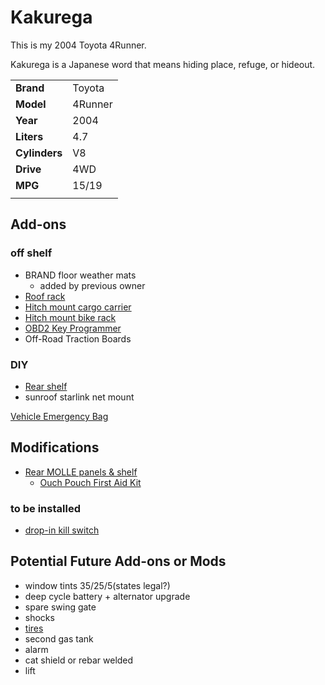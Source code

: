 # Kakurega

This is my 2004 Toyota 4Runner.

Kakurega is a Japanese word that means hiding place, refuge, or hideout.

|||
|-|-|
|**Brand**|Toyota|
|**Model**|4Runner|
|**Year**|2004|
|**Liters**|4.7|
|**Cylinders**|V8|
|**Drive**|4WD|
|**MPG**|15/19|
|||

## Add-ons

### off shelf

- BRAND floor weather mats
  - added by previous owner
- [Roof rack](roof_rack.md)
- [Hitch mount cargo carrier](hitch_cargo_rack.md)
- [Hitch mount bike rack](hitch_bike_rack.md)
- [OBD2 Key Programmer](obd2_key_copy.md)
- Off-Road Traction Boards

### DIY

- [Rear shelf](shelf.md)
- sunroof starlink net mount

[Vehicle Emergency Bag](vehicle_emergency_bag.md)

## Modifications

- [Rear MOLLE panels & shelf](molle_panels.md)
  - [Ouch Pouch First Aid Kit](ouch_pouch.md)

### to be installed

- [drop-in kill switch](https://41twentytwo.com/product/vehicle-kill-switch/?srsltid=AfmBOorZS5GheO_y4A-6SjH9RFNpujMs9L74ZfeDvTJ2v-zqq-iQINJf)

## Potential Future Add-ons or Mods

- window tints 35/25/5(states legal?)
- deep cycle battery + alternator upgrade
- spare swing gate
- shocks
- [tires](https://www.bfgoodrichtires.com/auto/tires/all-terrain-t-a-ko3)
- second gas tank
- alarm
- cat shield or rebar welded
- lift
